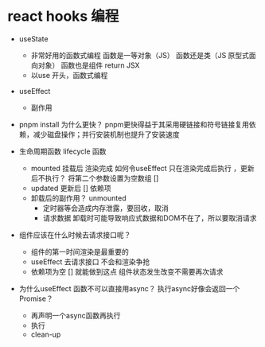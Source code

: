 # react hooks 编程
- useState
    - 非常好用的函数式编程
      函数是一等对象（JS）
      函数还是类（JS 原型式面向对象）
      函数也是组件  return JSX
    - 以use 开头，函数式编程
- useEffect
    - 副作用
- pnpm install 为什么更快？ pnpm更快得益于其采用硬链接和符号链接复用依赖，减少磁盘操作；并行安装机制也提升了安装速度



- 生命周期函数  lifecycle 函数

    - mounted 挂载后  渲染完成
     如何令useEffect 只在渲染完成后执行 ，更新后不执行？   将第二个参数设置为空数组 []
    - updated 更新后  [] 依赖项
    - 卸载后的副作用？ unmounted
        - 定时器等会造成内存泄露，要回收，取消
        - 请求数据 卸载时可能导致响应式数据和DOM不在了，所以要取消请求



- 组件应该在什么时候去请求接口呢？
    - 组件的第一时间渲染是最重要的
    - useEffect 去请求接口
      不会和渲染争抢
    - 依赖项为空 [] 就能做到这点
      组件状态发生改变不需要再次请求
 

- 为什么useEffect 函数不可以直接用async？   执行async好像会返回一个Promise？
    - 再声明一个async函数再执行 
    - 执行
    - clean-up







